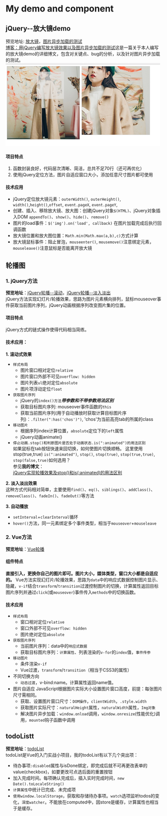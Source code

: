 My demo and component
===

jQuery--放大镜demo
---
预览地址: [放大镜](https://alcantara6.github.io/demo-component/demo-zoom/zoom.html)，[图片异步加载的测试](https://alcantara6.github.io/demo-component/demo-zoom/analyse_of_image_loading.html)  
[博客：用jQuery编写放大镜效果以及图片异步加载的测试](http://blog.csdn.net/alcantara/article/details/78117956 '点击查看博文')这是一篇关于本人编写的放大镜demo的详细博文，包含对关键点、bug的分析，以及针对图片异步加载的测试。  
![放大镜插件效果图](./demo-zoom/images/demo展示效果.jpg '效果图')  

#### 项目特点
1. 函数封装良好，代码层次清晰、简洁，总共不足70行（还可再优化）
2. 使用jQuery定位方法，图片自适应窗口大小，添加任意尺寸图片都可使用

#### 技术应用
* jQuery定位放大镜元素：`outerWidth()`, `outerHeight()`, `width()`,`height()`,`offset`, `event.pageX`, `event.pageY`,
* 创建、插入、移除放大镜、放大图：创建jQuery对象`$(HTML)`、jQuery对象插入DOM `appendTo()`、`show()`、`hide()`、`remove()`
* 图片的load事件：`$('img').on('load', callback)` 在图片加载完成后执行回调函数
* 放大镜位置和放大图位置：`Math.min(Math.max(a,b),c)`方式计算
* 放大镜鼠标事件：阻止冒泡，`mouseenter()`, `mousemove()`注意绑定元素，`mouseleave()`注意鼠标是否能离开放大镜


轮播图
---
### 1. jQuery方法
**预览地址**：[jQuery轮播--滚动](https://alcantara6.github.io/demo-component/slideshow_by_jQuery/slideShow_roll.html)，[jQuery轮播--淡入淡出](https://alcantara6.github.io/demo-component/slideshow_by_jQuery/slideShow_fade.html)  
jQuery方法实现幻灯片/轮播效果，思路为图片元素横向排列，鼠标mouseover事件获取当前图片序列，jQuery动画根据序列改变图片集的位置。

#### 项目特点
jQuery方式的链式操作使得代码相当简练。

#### 技术应用：
**1. 滚动式效果**
* `样式布局` 
  * 图片窗口相对定位`relative`
  * 图片窗口外部不可见`overflow: hidden`
  * 图片列表`ul`绝对定位`absolute`
  * 图片项浮动定位`float`
* `获取图片序列`
  * jQuery的`index()方法`***带参数和不带参数用法区别***
  * 获取目标图片序列: mouseover事件函数的`this`
  * 获取当前图片序列(用于自动播放时获取计算目标图片序列)：`.filter(":has('chos')")`, 'chos'为当前高亮tab的所属的class
* `移动图片`
  * 根据序列index计算位置，`absolute`定位下的`left`属性
  * jQuery动画animate()
* `停止动画.stop()和判断图片是否处于动画状态.is(":animated")的用法区别`  
  如果鼠标在tab按钮快速来回切换，如何使图片切换顺畅。 这里使用stop(true,true)
  `is(":animated")`, `stop()`, `stop(true)`, `stop(true,true)`, `stop(false,true)`如何选用？  
  参见**我的博文**：  
  [jQuery实现轮播效果及stop()和is(:animated)的用法区别](http://blog.csdn.net/alcantara/article/details/78208844 'jQuery轮播分析')  

**2. 淡入淡出效果**  
这种方式代码相对简单，主要使用`find()`、`eq()`、`siblings()`、`addClass()`、`removeClass()`、`fadeIn()`、`fadeOut()`等方法

**3. 自动播放**
* `setInterval`+`clearInterval`循环
* `hover()`方法，同一元素绑定多个事件类型，相当于`mouseover`+`mouseleave`


### 2. Vue方法
**预览地址**：[Vue轮播](https://alcantara6.github.io/demo-component/vue-component/dist/index.html)   
#### 组件特点
**直接引入，更换你自己的图片即可。图片大小，媒体类型，窗口大小都是自适应的。**
Vue方法实现幻灯片/轮播效果，思路为`data`中的响应式数据控制图片显示、隐藏，`v-if`结合`transform`/`transition`过渡控制图片的切换，计算属性返回目标图片序列并通过`click`(或`mouseover`)事件传入`methods`中的切换函数。
#### 技术应用
* `样式布局` 
  * 窗口相对定位`relative`
  * 窗口外部不可见`overflow: hidden`
  * 图片绝对定位`absolute`
* `获取图片序列`
  * 当前图片序列：data中的`响应式数据`
  * 获取目标图片序列：`计算属性`、列表渲染的`v-for`的`index`值，`事件传参`
* `移动图片`
  * 条件渲染`v-if`
  * Vue过渡，`transform`/`transition`（相当于CSS3的属性）
* 不同切换方向
  * `动态过渡`，v-bind:name。计算属性返回name值。
* 图片自适应
  JavaScript根据图片实际大小设置图片窗口高度，前提：每张图片尺寸需相同。
  * 获取、设置图片窗口尺寸：`DOM操作`，`clientWidth`，`.style.width`
  * 获取图片实际尺寸：`naturalHeight`属性，`naturalWidth`属性，`Img对象`
  * 解决图片异步加载：`window.onload`调用，`window.onresize`(性能优化)调用，`mounted`钩子函数中调用

todoListt
---
**预览地址**：[todoList](https://alcantara6.github.io/demo-component/app-todoList/dist/index.html)   
todoList是Vue的入门实战小项目，我的todoList有以下几个突出项：
* 待办事项`:disabled`属性与isDone绑定，即完成后就不可再更改表单的value(checkbox)，如要更改可点选后面的重置按钮
* 加入完成时间。每项确认完成后，插入实时完成时间，`new Date().toLocaleString()`
* `计算属性`中统计已完成、未完成项
* `使用window.localStorage`，获取和存储待办事项。`watch`选项监听todos的变化，`深度watcher`。不能放在computed中，因store是缓存，计算属性也相当于是缓存。